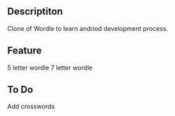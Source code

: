 Descriptiton
---
Clone of Wordle to learn andriod development process.

Feature
---
5 letter wordle
7 letter wordle

To Do
---
Add crosswords

